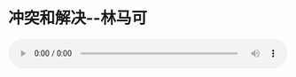 # 冲突和解决--林马可

<audio style="width: 100%;" preload="false" controls controlslist="nodownload"><source src="//cdn.wechat.edu.pl/audio/mp3/old/12353.mp3" type="audio/mpeg">Your browser does not support the audio element.</audio>


